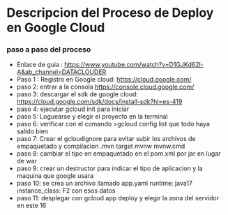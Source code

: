 # Descripcion del Proceso de Deploy en Google Cloud 
### paso a paso del proceso

- Enlace de guia : https://www.youtube.com/watch?v=D1GJKd62l-A&ab_channel=DATACLOUDER 
- Paso 1 : Registro en Google cloud: https://cloud.google.com/
- paso 2: entrar a la consola https://console.cloud.google.com/ 
- paso 3: descargar el sdk de google cloud: https://cloud.google.com/sdk/docs/install-sdk?hl=es-419 
- paso 4: ejecutar gcloud init para iniciar
- paso 5: Loguearse y elegir el proyecto en la terminal
- paso 6: verificar con el comando >gcloud config list que todo haya salido bien
- paso 7: Crear el gcloudignore para evitar subir los archivos de empaquetado y compilacion .mvn
target
mvnw
mvnw.cmd
- paso 8: cambiar el tipo en empaquetado en el pom.xml por jar en lugar de war
- paso 9: crear un destructor para indicar el tipo de aplicacion y la maquina que google usara
- paso 10: se crea un archivo llamado app.yaml runtime: java17
instance_class: F2 con esos datos
- paso 11: desplegar con gcloud app deploy y elegir la zona del servidor en este 16